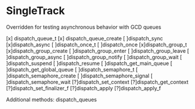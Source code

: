 SingleTrack
===========

Overridden for testing asynchronous behavior with GCD queues

[x] dispatch_queue_t
[x] dispatch_queue_create
[ ]dispatch_sync
[x]dispatch_async
[ ]dispatch_once_t
[ ]dispatch_once
[x]dispatch_group_t
[x]dispatch_group_create
[ ]dispatch_group_enter
[ ]dispatch_group_leave
[ ]dispatch_group_async
[ ]dispatch_group_notify
[ ]dispatch_group_wait
[ ]dispatch_suspend
[ ]dispatch_resume
[ ]dispatch_get_main_queue
[ ]dispatch_get_global_queue
[ ]dispatch_semaphore_t
[ ]dispatch_semaphore_create
[ ]dispatch_semaphore_signal
[ ]dispatch_semaphore_wait
[?]dispatch_set_context
[?]dispatch_get_context
[?]dispatch_set_finalizer_f
[?]dispatch_apply
[?]dispatch_apply_f

Additional methods:
dispatch_queues

